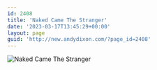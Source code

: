 ```yaml
---
id: 2408
title: 'Naked Came The Stranger'
date: '2023-03-17T13:45:29+00:00'
layout: page
guid: 'http://new.andydixon.com/?page_id=2408'
---
```


![Naked Came The Stranger](https://i0.wp.com/assets.g8x2.ldn.idrivee2-23.com/posters/Naked%20Came%20The%20Stranger%2001.jpg?w=1200&ssl=1 "Naked Came The Stranger")